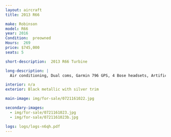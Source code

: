 ```yaml
---
layout: aircraft
title: 2013 R66

make: Robinson
model: R66
year: 2016
Condition:  preowned
Hours:  269
price: $745,000
seats: 5

short-description:  2013 R66 Turbine

long-description: |
  Air conditioning, Dual coms, Garmin 796 GPS, 4 Bose headsets, Artificial Horizon, Vertical Compass,  25 amp battery, 406 ELT, Transponder w/ Mode C.Optional  Dart emergency float system $775,000

interior: n/a
exterior: Black metallic with silver trim

main-image: img/for-sale/0721161022.jpg

secondary-images:
  - img/for-sale/0721161023.jpg
  - img/for-sale/0721161023b.jpg

logs: logs/logs-n6qh.pdf
---
```

